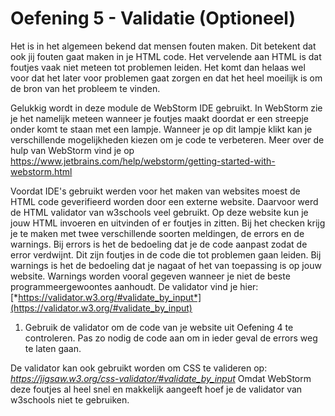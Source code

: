 # Oefening 5 - Validatie (Optioneel)

Het is in het algemeen bekend dat mensen fouten maken. Dit betekent dat ook jij fouten gaat maken in je HTML code. Het vervelende aan HTML is dat foutjes vaak niet meteen tot problemen leiden. Het komt dan helaas wel voor dat het later voor problemen gaat zorgen en dat het heel moeilijk is om de bron van het probleem te vinden.

Gelukkig wordt in deze module de WebStorm IDE gebruikt. In WebStorm zie je het namelijk meteen wanneer je foutjes maakt doordat er een streepje onder komt te staan met een lampje. Wanneer je op dit lampje klikt kan je verschillende mogelijkheden kiezen om je code te verbeteren. Meer over de hulp van WebStorm vind je op <https://www.jetbrains.com/help/webstorm/getting-started-with-webstorm.html>

Voordat IDE's gebruikt werden voor het maken van websites moest de HTML code geverifieerd worden door een externe website. Daarvoor werd de HTML validator van w3schools veel gebruikt. Op deze website kun je jouw HTML invoeren en uitvinden of er foutjes in zitten. Bij het checken krijg je te maken met twee verschillende soorten meldingen, de errors en de warnings. Bij errors is het de bedoeling dat je de code aanpast zodat de error verdwijnt. Dit zijn foutjes in de code die tot problemen gaan leiden. Bij warnings is het de bedoeling dat je nagaat of het van toepassing is op jouw website. Warnings worden vooral gegeven wanneer je niet de beste programmeergewoontes aanhoudt. De validator vind je hier: [*https://validator.w3.org/#validate_by_input*](https://validator.w3.org/#validate_by_input)

1.  Gebruik de validator om de code van je website uit Oefening 4 te controleren. Pas zo nodig de code aan om in ieder geval de errors weg te laten gaan.

De validator kan ook gebruikt worden om CSS te valideren op: *<https://jigsaw.w3.org/css-validator/#validate_by_input>* Omdat WebStorm deze foutjes al heel snel en makkelijk aangeeft hoef je de validator van w3schools niet te gebruiken.
